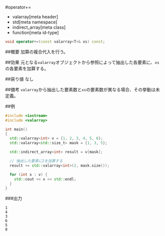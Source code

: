 #operator+=
* valarray[meta header]
* std[meta namespace]
* indirect_array[meta class]
* function[meta id-type]

```cpp
void operator+=(const valarray<T>& xs) const;
```

##概要
加算の複合代入を行う。


##効果
元となる`valarray`オブジェクトから参照によって抽出した各要素に、`xs`の各要素を加算する。


##戻り値
なし


##備考
`valarray`から抽出した要素数と`xs`の要素数が異なる場合、その挙動は未定義。


##例
```cpp
#include <iostream>
#include <valarray>

int main()
{
  std::valarray<int> v = {1, 2, 3, 4, 5, 6};
  std::valarray<std::size_t> mask = {1, 3, 5};

  std::indirect_array<int> result = v[mask];

  // 抽出した要素に2を加算する
  result += std::valarray<int>(2, mask.size());

  for (int x : v) {
    std::cout << x << std::endl;
  }
}
```

###出力
```
1
4
3
6
5
8
```


